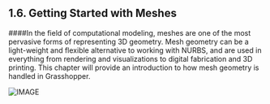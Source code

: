 ## 1.6. Getting Started with Meshes

####In the field of computational modeling, meshes are one of the most pervasive forms of representing 3D geometry. Mesh geometry can be a light-weight and flexible alternative to working with NURBS, and are used in everything from rendering and visualizations to digital fabrication and 3D printing. This chapter will provide an introduction to how mesh geometry is handled in Grasshopper.

![IMAGE](images/cover.png)
